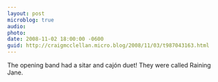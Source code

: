 ```yaml
---
layout: post
microblog: true
audio: 
photo: 
date: 2008-11-02 18:00:00 -0600
guid: http://craigmcclellan.micro.blog/2008/11/03/t987043163.html
---
```

The opening band had a sitar and cajón duet! They were called Raining Jane.
